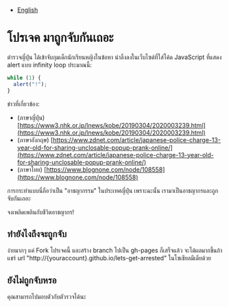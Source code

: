 - [English](README.en.md)

# โปรเจค มาถูกจับกันเถอะ

ตำรวจญี่ปุ่น ได้เข้าจับกุมเด็กนักเรียนหญิงในข้อหา นำลิ้งลงในเว็บไซต์ที่ใส่โค้ด JavaScript ที่แสดง alert แบบ infinity loop ประมาณนี้:

```js
while (1) {
  alert("!");
}
```

ข่าวที่เกี่ยวข้อง:

- (ภาษาญี่ปุ่น) [https://www3.nhk.or.jp/lnews/kobe/20190304/2020003239.html](https://www3.nhk.or.jp/lnews/kobe/20190304/2020003239.html)
- (ภาษาอังกฤษ) [https://www.zdnet.com/article/japanese-police-charge-13-year-old-for-sharing-unclosable-popup-prank-online/](https://www.zdnet.com/article/japanese-police-charge-13-year-old-for-sharing-unclosable-popup-prank-online/)
- (ภาษาไทย) [https://www.blognone.com/node/108558](https://www.blognone.com/node/108558)

การกระทำแบบนี่ถือว่าเป็น "อาชญากรรม" ในประเทศญี่ปุ่น เพราะฉะนั้น เรามาเป็นอาชญากรและถูกจับกันเถอะ

จงเพลิดเพลินกับชีวิตอาชญากร!

## ทำยังไงถึงจะถูกจับ

ง่ายมากๆ แค่ Fork โปรเจคนี้ และสร้าง branch ไปเป็น gh-pages ก็เสร็จแล้ว จะได้ผลมากขึ้นถ้าแชร์ url "http://{youraccount}.github.io/lets-get-arrested" ในโซเชียลมีเดียด้วย

## ยังไม่ถูกจับหรอ

คุณสามารถไปมอบตัวกับตัวรวจได้นะ

